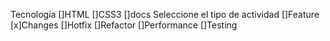 Tecnología
 []HTML
 []CSS3
 []docs
Seleccione el tipo de actividad
 []Feature
 [x]Changes
 []Hotfix
 []Refactor
 []Performance
 []Testing
